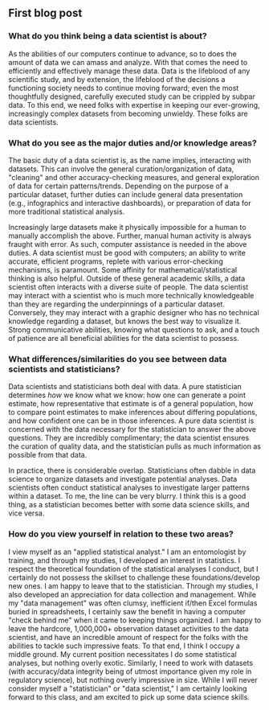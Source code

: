 ## First blog post

### What do you think being a data scientist is about? 

As the abilities of our computers continue to advance, so to does the amount of data we can amass and analyze. With that comes the need to efficiently and effectively manage these data. Data is the lifeblood of any scientific study, and by extension, the lifeblood of the decisions a functioning society needs to continue moving forward; even the most thoughtfully designed, carefully executed study can be crippled by subpar data. To this end, we need folks with expertise in keeping our ever-growing, increasingly complex datasets from becoming unwieldy. These folks are data scientists.<br>

###  What do you see as the major duties and/or knowledge areas?
The basic duty of a data scientist is, as the name implies, interacting with datasets. This can involve the general curation/organization of data, "cleaning" and other accuracy-checking measures, and general exploration of data for certain patterns/trends. Depending on the purpose of a particular dataset, further duties can include general data presentation (e.g., infographics and interactive dashboards), or preparation of data for more traditional statistical analysis.<br>

Increasingly large datasets make it physically impossible for a human to manually accomplish the above. Further, manual human activity is always fraught with error. As such, computer assistance is needed in the above duties. A data scientist must be good with computers; an ability to write accurate, efficient programs, replete with various error-checking mechanisms, is paramount. Some affinity for mathematical/statistical thinking is also helpful. Outside of these general academic skills, a data scientist often interacts with a diverse suite of people. The data scientist may interact with a scientist who is much more technically knowledgeable than they are regarding the underpinnings of a particular dataset. Conversely, they may interact with a graphic designer who has no technical knowledge regarding a dataset, but knows the best way to visualize it. Strong communicative abilities, knowing what questions to ask, and a touch of patience are all beneficial abilities for the data scientist to possess.<br>

###   What differences/similarities do you see between data scientists and statisticians?

Data scientists and statisticians both deal with data. A pure statistician determines *how* we know what we know: how one can generate a point estimate, how representative that estimate is of a general population, how to compare point estimates to make inferences about differing populations, and how confident one can be in those inferences. A pure data scientist is concerned with the data necessary for the statistician to answer the above questions. They are incredibly complimentary; the data scientist ensures the curation of quality data, and the statistician pulls as much information as possible from that data.<br>

In practice, there is considerable overlap. Statisticians often dabble in data science to organize datasets and investigate potential analyses. Data scientists often conduct statistical analyses to investigate larger patterns within a dataset. To me, the line can be very blurry. I think this is a good thing, as a statistician becomes better with some data science skills, and vice versa.

### How do you view yourself in relation to these two areas?

I view myself as an "applied statistical analyst." I am an entomologist by training, and through my studies, I developed an interest in statistics. I respect the theoretical foundation of the statistical analyses I conduct, but I certainly do not possess the skillset to challenge these foundations/develop new ones. I am happy to leave that to the statistician. Through my studies, I also developed an appreciation for data collection and management. While my "data management" was often clumsy, inefficient if/then Excel formulas buried in spreadsheets, I certainly saw the benefit in having a computer "check behind me" when it came to keeping things organized. I am happy to leave the hardcore, 1,000,000+ observation dataset activities to the data scientist, and have an incredible amount of respect for the folks with the abilities to tackle such impressive feats. To that end, I think I occupy a middle ground. My current position necessitates I do some statistical analyses, but nothing overly exotic. Similarly, I need to work with datasets (with accuracy/data integrity being of utmost importance given my role in regulatory science), but nothing overly impressive in size. While I will never consider myself a "statistician" or "data scientist," I am certainly looking forward to this class, and am excited to pick up some data science skills.
